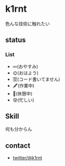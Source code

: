 # k1rnt
色んな技術に触れたい

## status
### List
- 💤(おやすみ)
- 🌞(おはよう)
- 🈳(コード書いてません)
- 🖋(作業中)
- 🛌(休憩中)
- 😰(忙しい)

## Skill
何も分からん

## contact
- [twitter/@k1rnt](https://twitter.com/k1rnt)

